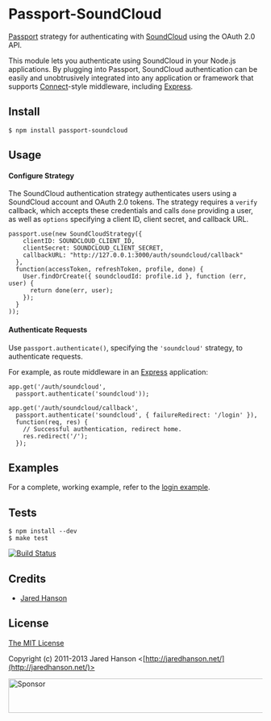 # Passport-SoundCloud

[Passport](https://github.com/jaredhanson/passport) strategy for authenticating
with [SoundCloud](http://soundcloud.com/) using the OAuth 2.0 API.

This module lets you authenticate using SoundCloud in your Node.js applications.
By plugging into Passport, SoundCloud authentication can be easily and
unobtrusively integrated into any application or framework that supports
[Connect](http://www.senchalabs.org/connect/)-style middleware, including
[Express](http://expressjs.com/).

## Install

    $ npm install passport-soundcloud

## Usage

#### Configure Strategy

The SoundCloud authentication strategy authenticates users using a SoundCloud
account and OAuth 2.0 tokens.  The strategy requires a `verify` callback, which
accepts these credentials and calls `done` providing a user, as well as
`options` specifying a client ID, client secret, and callback URL.

    passport.use(new SoundCloudStrategy({
        clientID: SOUNDCLOUD_CLIENT_ID,
        clientSecret: SOUNDCLOUD_CLIENT_SECRET,
        callbackURL: "http://127.0.0.1:3000/auth/soundcloud/callback"
      },
      function(accessToken, refreshToken, profile, done) {
        User.findOrCreate({ soundcloudId: profile.id }, function (err, user) {
          return done(err, user);
        });
      }
    ));

#### Authenticate Requests

Use `passport.authenticate()`, specifying the `'soundcloud'` strategy, to
authenticate requests.

For example, as route middleware in an [Express](http://expressjs.com/)
application:

    app.get('/auth/soundcloud',
      passport.authenticate('soundcloud'));

    app.get('/auth/soundcloud/callback', 
      passport.authenticate('soundcloud', { failureRedirect: '/login' }),
      function(req, res) {
        // Successful authentication, redirect home.
        res.redirect('/');
      });

## Examples

For a complete, working example, refer to the [login example](https://github.com/jaredhanson/passport-soundcloud/tree/master/examples/login).

## Tests

    $ npm install --dev
    $ make test

[![Build Status](https://secure.travis-ci.org/jaredhanson/passport-soundcloud.png)](http://travis-ci.org/jaredhanson/passport-soundcloud)

## Credits

  - [Jared Hanson](http://github.com/jaredhanson)

## License

[The MIT License](http://opensource.org/licenses/MIT)

Copyright (c) 2011-2013 Jared Hanson <[http://jaredhanson.net/](http://jaredhanson.net/)>

<a target='_blank' rel='nofollow' href='https://app.codesponsor.io/link/vK9dyjRnnWsMzzJTQ57fRJpH/jaredhanson/passport-soundcloud'>  <img alt='Sponsor' width='888' height='68' src='https://app.codesponsor.io/embed/vK9dyjRnnWsMzzJTQ57fRJpH/jaredhanson/passport-soundcloud.svg' /></a>

